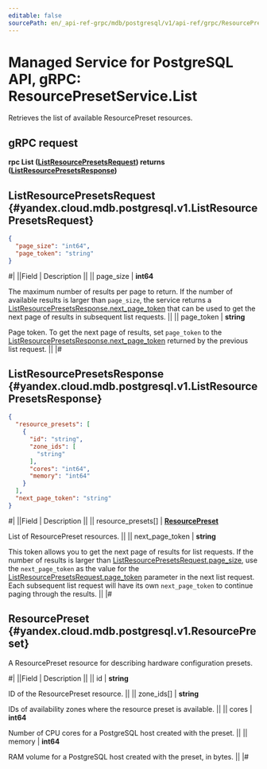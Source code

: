 ```yaml
---
editable: false
sourcePath: en/_api-ref-grpc/mdb/postgresql/v1/api-ref/grpc/ResourcePreset/list.md
---
```


# Managed Service for PostgreSQL API, gRPC: ResourcePresetService.List

Retrieves the list of available ResourcePreset resources.

## gRPC request

**rpc List ([ListResourcePresetsRequest](#yandex.cloud.mdb.postgresql.v1.ListResourcePresetsRequest)) returns ([ListResourcePresetsResponse](#yandex.cloud.mdb.postgresql.v1.ListResourcePresetsResponse))**

## ListResourcePresetsRequest {#yandex.cloud.mdb.postgresql.v1.ListResourcePresetsRequest}

```json
{
  "page_size": "int64",
  "page_token": "string"
}
```

#|
||Field | Description ||
|| page_size | **int64**

The maximum number of results per page to return. If the number of available
results is larger than `page_size`, the service returns a [ListResourcePresetsResponse.next_page_token](#yandex.cloud.mdb.postgresql.v1.ListResourcePresetsResponse)
that can be used to get the next page of results in subsequent list requests. ||
|| page_token | **string**

Page token. To get the next page of results, set `page_token` to the [ListResourcePresetsResponse.next_page_token](#yandex.cloud.mdb.postgresql.v1.ListResourcePresetsResponse)
returned by the previous list request. ||
|#

## ListResourcePresetsResponse {#yandex.cloud.mdb.postgresql.v1.ListResourcePresetsResponse}

```json
{
  "resource_presets": [
    {
      "id": "string",
      "zone_ids": [
        "string"
      ],
      "cores": "int64",
      "memory": "int64"
    }
  ],
  "next_page_token": "string"
}
```

#|
||Field | Description ||
|| resource_presets[] | **[ResourcePreset](#yandex.cloud.mdb.postgresql.v1.ResourcePreset)**

List of ResourcePreset resources. ||
|| next_page_token | **string**

This token allows you to get the next page of results for list requests. If the number of results
is larger than [ListResourcePresetsRequest.page_size](#yandex.cloud.mdb.postgresql.v1.ListResourcePresetsRequest), use the `next_page_token` as the value
for the [ListResourcePresetsRequest.page_token](#yandex.cloud.mdb.postgresql.v1.ListResourcePresetsRequest) parameter in the next list request. Each subsequent
list request will have its own `next_page_token` to continue paging through the results. ||
|#

## ResourcePreset {#yandex.cloud.mdb.postgresql.v1.ResourcePreset}

A ResourcePreset resource for describing hardware configuration presets.

#|
||Field | Description ||
|| id | **string**

ID of the ResourcePreset resource. ||
|| zone_ids[] | **string**

IDs of availability zones where the resource preset is available. ||
|| cores | **int64**

Number of CPU cores for a PostgreSQL host created with the preset. ||
|| memory | **int64**

RAM volume for a PostgreSQL host created with the preset, in bytes. ||
|#